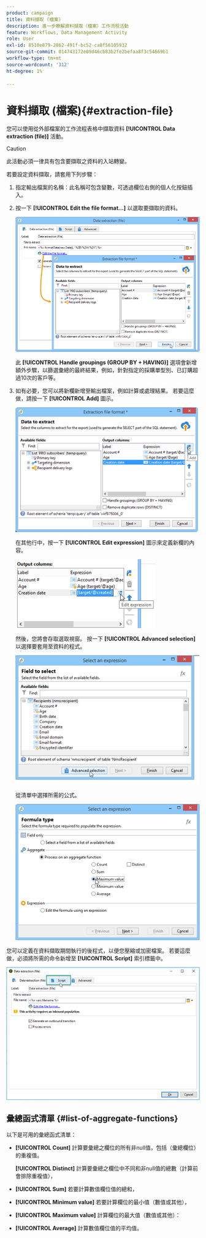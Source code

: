 ```yaml
---
product: campaign
title: 資料擷取 (檔案)
description: 進一步瞭解資料擷取（檔案）工作流程活動
feature: Workflows, Data Management Activity
role: User
exl-id: 8510e879-2862-491f-bc52-ca8f56105932
source-git-commit: 014743172e09d46cb83b2fe2befaa8f3c54669b1
workflow-type: tm+mt
source-wordcount: '312'
ht-degree: 1%

---
```


# 資料擷取 (檔案){#extraction-file}

您可以使用從外部檔案的工作流程表格中擷取資料 **[!UICONTROL Data extraction (file)]** 活動。

>[!CAUTION]
>
>此活動必須一律具有包含要擷取之資料的入站轉變。

若要設定資料擷取，請套用下列步驟：

1. 指定輸出檔案的名稱：此名稱可包含變數，可透過欄位右側的個人化按鈕插入。
1. 按一下 **[!UICONTROL Edit the file format...]** 以選取要擷取的資料。

   ![](assets/s_advuser_extract_file_param.png)

   此 **[!UICONTROL Handle groupings (GROUP BY + HAVING)]** 選項會新增額外步驟，以篩選彙總的最終結果，例如，針對指定的採購單型別、已訂購超過10次的客戶等。

1. 如有必要，您可以將新欄新增至輸出檔案，例如計算或處理結果。 若要這麼做，請按一下 **[!UICONTROL Add]** 圖示。

   ![](assets/s_advuser_extract_file_add_col.png)

   在其他行中，按一下 **[!UICONTROL Edit expression]** 圖示來定義新欄的內容。

   ![](assets/s_advuser_extract_file_add_exp.png)

   然後，您將會存取選取視窗。 按一下 **[!UICONTROL Advanced selection]** 以選擇要套用至資料的程式。

   ![](assets/s_advuser_extract_file_advanced_selection.png)

   從清單中選擇所需的公式。

   ![](assets/s_advuser_extract_file_agregate_values.png)

您可以定義在資料擷取期間執行的後程式，以便您壓縮或加密檔案。 若要這麼做，必須將所需的命令新增至 **[!UICONTROL Script]** 索引標籤中。

![](assets/postprocessing_dataextraction.png)

## 彙總函式清單 {#list-of-aggregate-functions}

以下是可用的彙總函式清單：

* **[!UICONTROL Count]** 計算要彙總之欄位的所有非null值，包括（彙總欄位）的重複值。

  **[!UICONTROL Distinct]** 計算要彙總之欄位中不同和非null值的總數（計算前會排除重複值），

* **[!UICONTROL Sum]** 若要計算數值欄位值的總和，
* **[!UICONTROL Minimum value]** 若要計算欄位的最小值（數值或其他），
* **[!UICONTROL Maximum value]** 計算欄位的最大值（數值或其他）：
* **[!UICONTROL Average]** 計算數值欄位值的平均值。
